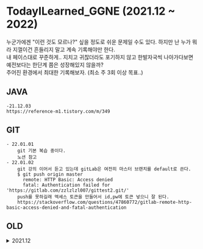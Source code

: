 # TodayILearned_GGNE (2021.12 ~ 2022)
    
누군가에겐 "이런 것도 모르나?" 싶을 정도로 쉬운 문제일 수도 있다.
하지만 난 누가 뭐라 지껄이건 흔들리지 말고 계속 기록해야만 한다.  
내 페이스대로 꾸준하게.. 지치고 귀찮더라도 포기하지 않고 한발자국씩 나아가다보면  
예전보다는 한단계 쯤은 성장해있지 않을까?  
주어진 환경에서 최대한 기록해보자. (최소 주 3회 이상 목표..)
  



## JAVA
    -21.12.03
    https://reference-m1.tistory.com/m/349


## GIT
    - 22.01.01
        git 기본 복습 중이다. 
        노션 참고 
    - 22.01.02
        git 강의 이어서 듣고 있는데 gitLab은 여전히 마스터 브랜치를 default로 쓴다. 
        $ git push origin master
          remote: HTTP Basic: Access denied
          fatal: Authentication failed for 'https://gitlab.com/zzlzlzl007/gittest2.git/'
        push를 못하길래 엑세스 토큰을 만들어서 id,pw에 토큰 넣으니 잘 된다. 
        https://stackoverflow.com/questions/47860772/gitlab-remote-http-basic-access-denied-and-fatal-authentication

## OLD
<!-- <details> -->
<details markdown="1">
<summary>2021.12</summary>

<!--summary 아래 빈칸 공백 두고 내용을 적는공간-->
## JAVA
    - 21.12.02 
      : 간만에 servlet/JSP 공부 중이다. 
        MVC 패턴 -> 서블릿을 컨트롤러, JSP를 뷰로 사용해서 적용 
                    모델은 HttpServletRequest를 사용 -> request는 내부에 데이터 저장소를 가진다. 
                    request.set/getAttribute() 를 통해 보관, 조회한다. 
        ** 몰랐던 사실 
          1. WEB-INF - 해당 디렉토리 안에 JSP가 있으면 jsp를 직접 호출할 수 없다. 
                       컨트롤러를 통해서 jsp를 호출하도록 하기 위함.
          2. redirect / foward
            : 리다이렉트는 실제 클라이언트(웹브라우저)에 응답이 나갔다가 클라이언트가 리다이렉트 경로로 다시 재요청하는 것. 
              따라서 클라이언트가 이를 인지할 수 있고, url 경로도 변경이 된다. 
              포워드는 서버 내부에서 일어나는 호출이기 때문에 클라이언트가 전혀 인지할 수 없다. 
    - 21.12.06
        Java RSA 암복호화 시, keyValidException 해결 방법
        https://coderedirect.com/questions/602282/how-to-read-a-rsa-public-key-file-in-java
        - JAVA에서 지원하는 형식 : 자바에서 지원하는 RSA PEM 파일 형식이 맞지 않음
          자바는 PKCS#1 지원 안하고, PKCS#8만 지원함 ([출처] JAVA RSA invalid key format 오류|작성자 퍼대기)   -> 근데 출처가 없어서.. 불확실함. 확인 필요 
    - 21.12.07
       : JWT.. 어디서 들어본 것 같다... (JSON Web Token) 
         개요 정리된 글 (https://www.letmecompile.com/api-auth-jwt-jwk-explained/)
    - 21.12.08
       : JWK(JSON Web Key) 방식의 json 데이터를 받아, nimbusds 라이브러리를 통해, RSAPublicKey를 만들어서 암호화 API의 구조를 변경할 수 있었다.
         아쉬운 점은 외부 라이브러리에 의존하지 않고, 자바 기본 메소드들로 구현하고 싶었지만.. 그러지 못해 아쉽다. 
       (여담..) 왜 일본 측에선 암호화 값에 시간(java에서 기본적으로 제공하는 Instant)값을 같이 추가한걸까? (암호화 대상 데이터 + 현재 시간값)
         -> 같은 데이터 예를 들어 카드비밀번호 4자리인경우.. (1234라는 값으로 계속 같은 값을 주고받으면 해커가 해킹할 수도 있다.)  <- 설명이 개떡같은데.. 추후 보강하자.
            -> (암호화할 값 + 암호화하는 시점의 현재시간) 괄호안의 이 값을 한꺼번에 암호화해서 같은 값이어도 암호화 되어 리턴되는 값은 매번 달라진다. 
            -> 이는 복호화 시, 언제 만들어진 데이터인지 알아볼 수 있는 역할도 하고, 암호화 되는 데이터에 대해 약간의 보안성을 더 높이는데 도움이 되는 듯..하다.
    - 21.12.09
       : 1. 암복호화 테스트가 정상적으로 끝났다. 관련된 내용을 취합해 정리해야 한다. 
    - 21.12.10
       1. 암복호화 공부 필요 
         (https://yjshin.tistory.com/entry/%EC%95%94%ED%98%B8%ED%95%99-%EB%B9%84%EB%8C%80%EC%B9%AD%ED%82%A4-%EC%95%94%ED%98%B8-RSA-%EC%95%94%ED%98%B8%EC%8B%9C%EC%8A%A4%ED%85%9C)
       2. oaepparameterspec은 OAEPPadding과 관련이 있었다.
          https://ko.m.wikipedia.org/wiki/OAEP 

    - 21.12.13
       1. 이걸 자바라고 봐야될지.. 모르겠지만.. 계속 자바 암복호화 관련... 이슈가 있다. 
          https://celdee.tistory.com/m/228
          https://www.holaxprogramming.com/2017/06/12/encryption-with-rsa/
          RSA 알고리즘 방식의 암복호화 시, 공개키를 검증(sign)할 때 사용하는 시그니처라는 개념이 또 등장했다. 공부 필요하다.. (우리 플젝은 fixedPrivateKey라는 이름으로 썼다.)
       2. AES 알고리즘을 사용하는 암복호화 키에 이상한 garbage data가 섞여있으면 Base64 디코딩을 하지 못하고 IllegalArgumentException이 발생하는 현상이 있다. 
          ex) input byte array has incorrect ending byte at 44
       3. java 개발자 사이에서 이슈일만한 사건 발생 -> log4j2에서 보안 취약점 발견 -> log4j2 사용자는 2.15.0 버전으로 업그레이드 필요 
    - 21.12.16
        1. 음.. 고객사 보안팀에서 흥미로운 의견을 제시했다. 
           - 일반 자바에서 제공하는 암호화 관련 라이브러리보다 apache common crypto를 사용하면 근소하지만 성능 우위가 있다고 함. 
             https://commons.apache.org/proper/commons-crypto/xref-test/org/apache/commons/crypto/examples 참고 
        2. HashMap 사용 시, 동일한 키 값의 데이터를 추가하면 새로운 값의 데이터만 남는다. (기등록된 키를 동일하게 다른 값으로 재등록하면 이전 값이 갱신됨.)
            ex) map.put(myId, "12345");
                map.put(asdf, "1111");
                map.put(asdf, "1234");       // 기존 값이 없어지고 1234가 추가됨. 
        3. Collections는 각종 타입에 맞게 동기화를 쉽게 할 수 있도록 메소드를 제공하고 있다. 
    - 21.12.20
        1. log4j 관련 이슈 정리 된 유튜브를 보자 
           (https://www.youtube.com/watch?v=kwS3twdVsko&ab_channel=%EB%85%B8%EB%A7%88%EB%93%9C%EC%BD%94%EB%8D%94NomadCoders)
        2. logback도 1.과 관련되어 보완 패치가 있었던 모양인데.. 그 버전으로 업버전해서 우리 솔루션에 패치를 진행했는데 jboss가 기동하지 않고 오류가 발생했다. 
           (추후 확인이 필요하다..)
           
    - 21.12.22
        1. 코드 분석을 자동으로 수행해주는 소나큐브라는게 있는데 IDE 내, 소나린트와 연동이 가능하다. 
           구글링 해본 바로는.. 연동자체가 그렇게 어려운 것 같지는 않아보인다. 
           하지만 간혹 오류 사례들의 문의를 보면 각자 테스트 환경이 제각각이다. (IDE의 종류, IDE가 같더라도 IDE 버전, 플러그인 버전, 자바 버전 등..) 
           이러다보니 내 환경에서 연동 중 오류가 나도 다른 사람들의 사례를 참고하기가 쉽지않다. 
           IDE와 소나큐브-소나린트를 연동 시키기만 하면 유용하게 사용할 수 있을 듯 하다. 
    - 21.12.27
        1. JMeter를 통한 병렬 부하테스트 해보기 
           : 직접 해보니 그렇게까지 어렵진 않았다. 실행 전, 자바 환경변수가 설정되어 있다면 문제없이 실행 된다. 
             가장 직전에 테스트하던 소나큐브-소나린트 연동보다는 훨씬 간결했다. 
             그리고 제이미터 플러그인을 사용해 기능 추가도 가능하다. 제이미터 플러그인은 인터넷이 연결되어있어야하기 때문에, 프로젝트 안에서 다운로드 받진 못했고, 
             내일 다시 반입요청을 해서 병렬테스트를 진행하려고 한다. 
             
           참고글 
           https://m.blog.naver.com/asemansa/221685008430
           https://xmlangel.github.io/How-Can-I-Use-Jmeter/
    - 21.12.28
        1. 중계로그를 파일로 남겨달라는 요건 
            : 어떤 객체를 json 형태의 String 문자열로 변환해서 그 문자열을 logger로 출력했다. 
              jackson 라이브러리의 ObjectMapper를 이용했고, logback의 appender 설정을 통해 파일로 남길 수 있다.
              결과만 확인한것이라 내 뇌피셜이 다분하지만.. 
              LoggerFactory.getLogger("relay.log")    <--- logback.xml 설정파일에 name="relay.log" 이런식에서 매핑을 해서 사용이 되는듯 하다. 
              내가 구현한 부분의 상세 코드는 내일 자세히 기록해와야겠다. 아침에 출근하면 그것부터 해야겠네... 
    - 21.12.29
        1. logback도 뭔가 취약점이 발견된 듯 하다. 관련해서 보완 패치 필요하다. 
            현재 프로젝트에서 사용하는 버전은 logback 1.2.3이고, 취약점이 해결되려면 1.2.9버전 이상을 사용해야 한다. 
            ** 참고 
            LOGBACK 관련 보안 위협
            - https://www.boho.or.kr/data/secNoticeView.do?bulletin_writing_sequence=36396&queryString=cGFnZT0xJnNvcnRfY29kZT0mc29ydF9jb2RlX25hbWU9JnNlYXJjaF9zb3J0PXRpdGxlX25hbWUmc2VhcmNoX3dvcmQ9
            - https://cve.report/CVE-2021-42550
            - 참고사항 내용중 영어 원문과 다른 부분 (KISA 공지사이트에서 번역이 이상하게 되었네요 . 
                - JMSAppender가 아니고 JDBCAppender와 비슷하게 구현된 DBAppender입니다. 
                - https://cve.report/CVE-2021-42550 내의 Reference로 연결된 https://github.com/cn-panda/logbackRceDemo의 텍스트를 보면 logback DBAppender로 나옵니다.
                        In logback, it is also similar to the Appender of JDBCAppender in log4j1.x —— that is DBAppender
                        There is an interface called ConnectionSource in DBAppender.
                        This interface provides a pluggable way to obtain a JDBC connection using the logback class of java.sql.Connection
                        There are currently three implementation classes: DriverManagerConnectionSource, DataSourceConnectionSource and JNDIConnectionSource.
            CVE-2021-42550 에 영향 받는 부분
                - CVE-2021-42550 에 따라 위협에 대한 패치로 logback에서 DBAppender, ConnectionSource 클래스 들을 삭제했습니다. 
                - 해당 부분에 대한 처리를 한 후 logback 1.2.9 와 같이 패치되어야 합니다. 
                주로 서비스로그 저장을 위한 Appender 부분에 대한 수정이 발생합니다. 
                해당 부분에 대하여 프로젝트 마다 사이트 커스터마이징이 존재하면 해당부분에 대한 수정도 필요할 것으로 보입니다. 
                ex) bxm.dft.logging.logback.DefaultAsyncTableAppender
                [참고] JMSAPPENDER 관련 보안 위협
                - https://cve.mitre.org/cgi-bin/cvename.cgi?name=CVE-2021-4104
                - log4j 1.X대도 관련있음. 
                - JMSAppender 사용하지 않는 경우에는 영향이 없음.
        
        
## Git
    - 21.12.02
        : gitHub 기준, private Repository에 밤날 커밋한들, 내 자신 외에 타인이 내가 커밋을 했는지 안했는지 알 수가 없다. 
          내 계정으로는 잔디밭이 추가된것 처럼 보이는데, 로그아웃하고 내 계정을 조회해보니 잔디밭이 없어져있다.. 
    - 21.12.14
        : 음.. 내가 예전에 만들어 놓은 연습용 자바 프로젝트들이 default branch를 master로 사용중이었다.
          하지만, gitHub는 정책 변경으로 master를 main으로 사용중이라.. Pull request가 되지 않고, 계속 겉도는 상황이라 어쩔 수 없이 master -> main으로 default branch를 변경했다.
          https://kyeoneee.tistory.com/72
          위 링크대로 따라하던 중, 오류 발생하여 https://donggu1105.tistory.com/104를 참고 하여 해결 
    - 21.12.23 
        : VSCode에서 gitHub 연동하기. 
          https://webnautes.tistory.com/1422


## Linux 
    - 21.12.03 
        : 일하던 중 있었던 일이다.. find 명령어에서 symbolic link로 설정한 디렉토리 안의 파일을 찾지 못하는 현상이 있었다. 
          find의 옵션 중 -L 옵션을 주면 심볼릭 링크로 걸려있는 디렉토리 안의 파일을 처리할 수 있었다. 
      


## Python


## IDE
    
### IntelliJ 


<!-- <details> -->
<details markdown="1">
<summary>접기/펼치기 테스트</summary>

<!--summary 아래 빈칸 공백 두고 내용을 적는공간-->
       - 21.12.02
       : Inline Variable 단축키 : 컨트롤 + 알트 + N
         (ex) 
         \`MyView myView = new MyView("/WEB-INF/views/new-form.jsp");  return myView; \`
            -> return new MyView("/WEB-INF/views/new-form.jsp");
---
```
abcd
```
    defg
\` String abc = new String("abc");\`
</details>

https://github.com/lazypic/pandoc/blob/master/04_Markdown.md


    - 21.12.02
       1. Inline Variable 단축키 : 컨트롤 + 알트 + N
         (ex) 
         MyView myView = new MyView("/WEB-INF/views/new-form.jsp");  return myView;
            -> return new MyView("/WEB-INF/views/new-form.jsp");

       2. 어떤 로직을 메소드로 빼고 싶을 때 -> 따로 분리할 코드를 블록지정한 후, 컨트롤 + 알트 + M 


## ETC
<!-- <details> -->
<details markdown="1">
<summary>이 일을 하며 내가 느낀 것</summary>

<!--summary 아래 빈칸 공백 두고 내용을 적는공간-->
    - 21.12.09 
       : 인간은 생각보다 강하다. 위기가 닥쳐오면 어떻게해서든 해결해 낸다. (포기하지 않는다는.. 전제하에) 
         그 고통을 이겨냈을 때, 한단계 성장하는 느낌을 받을 수 있다. 나는 그것을 오늘 다시금 깨달았다. 물론.. 여기까지 오는데 너무 짜증났지만.. 그래도 뿌듯하다. 
         처음으로 인정받은 거라서 더 감회가 새롭고, 자신감이 붙었고, 더 열심히 하면 탈출할 수 있을 것이라는 희망이 생겼다. 
    - 21.12.17
       : 프리랜서 생활을 함에 있어 필요한 자세 
          - 성실한 자세 : 남에게 헛점을 보인다는 것 자체가 내 이미지를 실추시키는 것. ex) 대놓고 민폐끼치며 잔다던가.. , 내 일을 다 끝마치지 않았는데 노는 것 등..
          - 감정: 내 고객과 절대로 감정적으로 대응하지 말 것. 최대한 이성적으로 대응하려고 노력할 것. 매사 스트레스 받는 일이 생기니 스트레스 관리 철저히 할 것. 
          - 내가 할수 있는 일과 없는일을 구분
            : 해결할 수 있으면 내 선에서 해결하되, 내가 해결할 수 없는 일을 너무 길게 고민하지 말고, 어떤 사람이 내게 도움을 줄 수 있는가를 명확히 파악할 것. -> 문제의 빠른 해결이 더 중요. 
    - 21.12.19
       <내가 고쳐야 할 것>
       1. 동기가 부족하다. -> 새로운 동기부여가 필요하다. 
       2. 피드백을 받는 시기가 느리다. (빠른 피드백을 통해 개선한다.)
       3. 내가 어떤 일을 할 때, 어떻게 진행할 것인지, 왜 이렇게 생각했는지 등을 기록하고 작업을 하자. 
       4. 의도적인 수련을 해야한다. 
           1) 내 수준에 맞는 적절한 난이도 조절 (난이도가 너무 쉬우면 지루해지고, 어려우면 불안, 스트레스를 받게 된다.)
              - 지루함을 느낀다면 : 난이도를 높여본다. 
                (원래 진행하려던 일정보다 조금 더 빠르게 개발을 마친다던가.., 이 기능은 몇시까지 만든다. 강제로 제한시간을 정하고 개발)
              - 너무 어렵다면 : 난이도를 낮춘다. 
                (내가 구현해야하는 것을 좀 더 후진(?) 안좋은?? 데모 버전 수준의 기능을 먼저 만들고 점점 살을 붙여가는 식으로 진행한다.)
                (실력을 키운다. <-- 이건 뭐.. 필수 불가결한 것이긴 하나.. 시간이 오래걸리니..)
                
